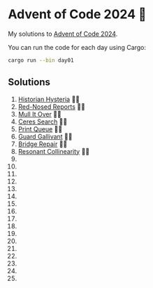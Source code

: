 # Advent of Code 2024 🌟

My solutions to [Advent of Code 2024](https://adventofcode.com/2024).

You can run the code for each day using Cargo:

```bash
cargo run --bin day01
```

## Solutions

1. [Historian Hysteria](day01) 🌟🌟
2. [Red-Nosed Reports](day02) 🌟🌟
3. [Mull It Over](day03) 🌟🌟
4. [Ceres Search](day04) 🌟🌟
5. [Print Queue](day05) 🌟🌟
6. [Guard Gallivant](day06) 🌟🌟
7. [Bridge Repair](day07) 🌟🌟
8. [Resonant Collinearity](day08) 🌟🌟
9. [](day09)
10. [](day10)
11. [](day11)
12. [](day12)
13. [](day13)
14. [](day14)
15. [](day15)
16. [](day16)
17. [](day17)
18. [](day18)
19. [](day19)
20. [](day20)
21. [](day21)
22. [](day22)
23. [](day23)
24. [](day24)
25. [](day25)
